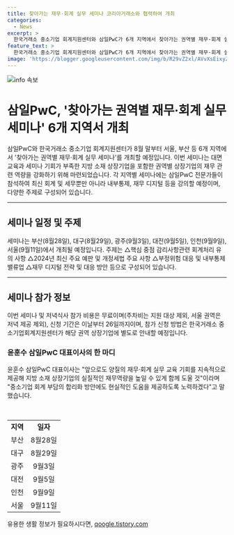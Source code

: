 ```yaml
---
title: 찾아가는 재무·회계 실무 세미나 코리아거래소와 협력하여 개최
categories:
  - News
excerpt: >
  한국거래소 중소기업 회계지원센터와 삼일PwC가 6개 지역에서 찾아가는 권역별 재무·회계 실무 세미나를 개최합니다. 이번 세미나는 대면 교육과 세미나가 부족한 지방 소재 상장기업을 위해 마련되었으며, 최신 회계, 세무, 내부통제, 재무 디지털 등의 주제로 구성됐습니다. 참가비는 무료이며, 신청 기간은 이날부터 26일까지입니다. 강의 이후에는 저녁 식사와 함께 실무에 대한 질의응답 시간이 마련될 예정이며, 세부 정보 및 신청 방법은 중소기업회계지원센터에서 안내할 예정입니다.
feature_text: >
  한국거래소 중소기업 회계지원센터와 삼일PwC가 6개 지역에서 찾아가는 권역별 재무·회계 실무 세미나를 개최합니다. 이번 세미나는 대면 교육과 세미나가 부족한 지방 소재 상장기업을 위해 마련되었으며, 최신 회계, 세무, 내부통제, 재무 디지털 등의 주제로 구성됐습니다. 참가비는 무료이며, 신청 기간은 이날부터 26일까지입니다. 강의 이후에는 저녁 식사와 함께 실무에 대한 질의응답 시간이 마련될 예정이며, 세부 정보 및 신청 방법은 중소기업회계지원센터에서 안내할 예정입니다.
image: 'https://blogger.googleusercontent.com/img/b/R29vZ2xl/AVvXsEixyZcFfHzMRdzZMjFBmAUKJYCLCGyLL1o632UiGVXcaFdKo_bkvkuCioo0uUKlGfBVcT3P84aROyZIXSBEx3Aw5nCQ3pTgDom1WDC4m8eifvWiAmWEEVb4x6G_l8C0QH225ldMjyaFvpxGEBGNO37VmDTDMHGhJPq73UglMfDca1-0aw/s1600/blogspot.png'
---
```


<p><img src="https://blogger.googleusercontent.com/img/b/R29vZ2xl/AVvXsEixyZcFfHzMRdzZMjFBmAUKJYCLCGyLL1o632UiGVXcaFdKo_bkvkuCioo0uUKlGfBVcT3P84aROyZIXSBEx3Aw5nCQ3pTgDom1WDC4m8eifvWiAmWEEVb4x6G_l8C0QH225ldMjyaFvpxGEBGNO37VmDTDMHGhJPq73UglMfDca1-0aw/s1600/blogspot.png" alt="info 속보" /></p>

<h1>삼일PwC, '찾아가는 권역별 재무·회계 실무 세미나' 6개 지역서 개최</h1>

<p data-ke-size="size16">삼일PwC와 한국거래소 중소기업 회계지원센터가 8월 말부터 서울, 부산 등 6개 지역에서 '찾아가는 권역별 재무·회계 실무 세미나'를 개최할 예정입니다. 이번 세미나는 대면 교육과 세미나 기회가 부족한 지방 소재 상장기업을 포함한 권역별 상장기업의 재무 관련 역량을 강화하기 위해 마련되었습니다. 각 지역별 세미나에는 삼일PwC 전문가들이 참석하여 최신 회계 및 세무뿐만 아니라 내부통제, 재무 디지털 등을 강의할 예정이며, 다양한 주제로 구성되어 있습니다.</p>

<hr>

<h2 data-ke-size="size26">세미나 일정 및 주제</h2>

<p data-ke-size="size16">세미나는 부산(8월28일), 대구(8월29일), 광주(9월3일), 대전(9월5일), 인천(9월9일), 서울(9월11일)에서 개최될 예정입니다. 주제는 △핵심 중점 감리사항관련 회계처리 유의 사항 △2024년 최신 주요 예판 및 개정세법 주요 사항 △부정위험 대응 및 내부통제 밸류업 △재무 디지털 전략 및 대응 방안 등으로 구성되어 있습니다.</p>

<hr>

<h2 data-ke-size="size26">세미나 참가 정보</h2>

<p data-ke-size="size16">이번 세미나 및 저녁식사 참가 비용은 무료이며(주차비는 지원 대상 제외, 서울 권역은 저녁 제공 제외), 신청 기간은 이날부터 26일까지이며, 참가 신청 방법은 한국거래소 중소기업회계지원센터가 해당 권역 상장기업에 별도로 안내할 예정입니다.</p>

<h3>윤훈수 삼일PwC 대표이사의 한 마디</h3>

<p data-ke-size="size16">윤훈수 삼일PwC 대표이사는 "앞으로도 양질의 재무·회계 실무 교육 기회를 지속적으로 제공해 지방 소재 상장기업의 실질적인 재무역량을 높일 수 있게 함께 도울 것"이라며 "중소기업 회계 부담의 합리화 방안에도 현실적인 도움을 제공하도록 노력하겠다"고 말했습니다.</p>

<p data-ke-size="size16">&nbsp;</p>

<table>
    <tbody>
        <tr>
            <td style="text-align: center; height: 17px;"><b>지역</b></td>
            <td style="text-align: center; height: 17px;"><b>일자</b></td>
        </tr>
        <tr>
            <td style="text-align: center; height: 17px;">부산</td>
            <td style="text-align: center; height: 17px;">8월28일</td>
        </tr>
        <tr>
            <td style="text-align: center; height: 17px;">대구</td>
            <td style="text-align: center; height: 17px;">8월29일</td>
        </tr>
        <tr>
            <td style="text-align: center; height: 17px;">광주</td>
            <td style="text-align: center; height: 17px;">9월3일</td>
        </tr>
        <tr>
            <td style="text-align: center; height: 17px;">대전</td>
            <td style="text-align: center; height: 17px;">9월5일</td>
        </tr>
        <tr>
            <td style="text-align: center; height: 17px;">인천</td>
            <td style="text-align: center; height: 17px;">9월9일</td>
        </tr>
        <tr>
            <td style="text-align: center; height: 17px;">서울</td>
            <td style="text-align: center; height: 17px;">9월11일</td>
        </tr>
    </tbody>
</table>
유용한 생활 정보가 필요하시다면, <a href="https://qoogle.tistory.com" rel="dofollow">qoogle.tistory.com</a>


